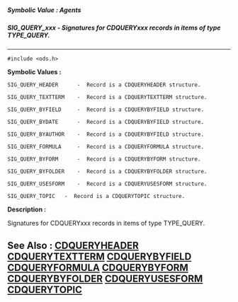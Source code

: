 ##### Symbolic Value : Agents
##### SIG_QUERY_xxx - Signatures for CDQUERYxxx records in items of type TYPE_QUERY.
---
```
#include <ods.h>
```

**Symbolic Values :**

	SIG_QUERY_HEADER	  -  Record is a CDQUERYHEADER structure.

	SIG_QUERY_TEXTTERM	  -  Record is a CDQUERYTEXTTERM structure.

	SIG_QUERY_BYFIELD	  -  Record is a CDQUERYBYFIELD structure.

	SIG_QUERY_BYDATE	  -  Record is a CDQUERYBYFIELD structure.

	SIG_QUERY_BYAUTHOR	  -  Record is a CDQUERYBYFIELD structure.

	SIG_QUERY_FORMULA	  -  Record is a CDQUERYFORMULA structure.

	SIG_QUERY_BYFORM	  -  Record is a CDQUERYBYFORM structure.

	SIG_QUERY_BYFOLDER	  -  Record is a CDQUERYBYFOLDER structure.

	SIG_QUERY_USESFORM	  -  Record is a CDQUERYUSESFORM structure.

	SIG_QUERY_TOPIC	  -  Record is a CDQUERYTOPIC structure.


**Description :**

Signatures for CDQUERYxxx records in items of type TYPE_QUERY.


**See Also :**
[CDQUERYHEADER](/domino-c-api-docs/reference/Data/CDQUERYHEADER)
[CDQUERYTEXTTERM](/domino-c-api-docs/reference/Data/CDQUERYTEXTTERM)
[CDQUERYBYFIELD](/domino-c-api-docs/reference/Data/CDQUERYBYFIELD)
[CDQUERYFORMULA](/domino-c-api-docs/reference/Data/CDQUERYFORMULA)
[CDQUERYBYFORM](/domino-c-api-docs/reference/Data/CDQUERYBYFORM)
[CDQUERYBYFOLDER](/domino-c-api-docs/reference/Data/CDQUERYBYFOLDER)
[CDQUERYUSESFORM](/domino-c-api-docs/reference/Data/CDQUERYUSESFORM)
[CDQUERYTOPIC](/domino-c-api-docs/reference/Data/CDQUERYTOPIC)
---

